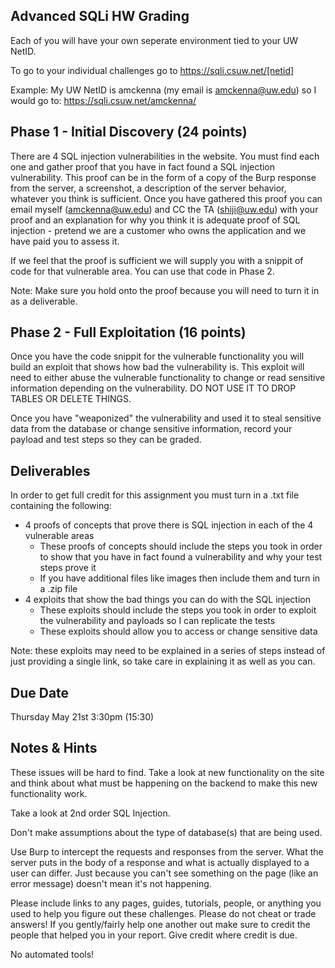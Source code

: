 ## Advanced SQLi HW Grading
Each of you will have your own seperate environment tied to your UW NetID.

To go to your individual challenges go to https://sqli.csuw.net/[netid]

Example: My UW NetID is amckenna (my email is amckenna@uw.edu) so I would go to: https://sqli.csuw.net/amckenna/

## Phase 1 - Initial Discovery (24 points)
There are 4 SQL injection vulnerabilities in the website. You must find each one and gather proof that you have in fact found a SQL injection vulnerability. This proof can be in the form of a copy of the Burp response from the server, a screenshot, a description of the server behavior, whatever you think is sufficient. Once you have gathered this proof you can email myself (amckenna@uw.edu) and CC the TA (shiji@uw.edu) with your proof and an explanation for why you think it is adequate proof of SQL injection - pretend we are a customer who owns the application and we have paid you to assess it.

If we feel that the proof is sufficient we will supply you with a snippit of code for that vulnerable area. You can use that code in Phase 2.

Note: Make sure you hold onto the proof because you will need to turn it in as a deliverable.

## Phase 2 - Full Exploitation (16 points)
Once you have the code snippit for the vulnerable functionality you will build an exploit that shows how bad the vulnerability is. This exploit will need to either abuse the vulnerable functionality to change or read sensitive information depending on the vulnerability. DO NOT USE IT TO DROP TABLES OR DELETE THINGS.

Once you have "weaponized" the vulnerability and used it to steal sensitive data from the database or change sensitive information, record your payload and test steps so they can be graded.

## Deliverables
In order to get full credit for this assignment you must turn in a .txt file containing the following:

- 4 proofs of concepts that prove there is SQL injection in each of the 4 vulnerable areas
	- These proofs of concepts should include the steps you took in order to show that you have in fact found a vulnerability and why your test steps prove it
	- If you have additional files like images then include them and turn in a .zip file
- 4 exploits that show the bad things you can do with the SQL injection
	- These exploits should include the steps you took in order to exploit the vulnerability and payloads so I can replicate the tests
	- These exploits should allow you to access or change sensitive data 

Note: these exploits may need to be explained in a series of steps instead of just providing a single link, so take care in explaining it as well as you can.

## Due Date
Thursday May 21st 3:30pm (15:30)

## Notes & Hints
These issues will be hard to find. Take a look at new functionality on the site and think about what must be happening on the backend to make this new functionality work.

Take a look at 2nd order SQL Injection.

Don't make assumptions about the type of database(s) that are being used.

Use Burp to intercept the requests and responses from the server. What the server puts in the body of a response and what is actually displayed to a user can differ. Just because you can't see something on the page (like an error message) doesn't mean it's not happening.

Please include links to any pages, guides, tutorials, people, or anything you used to help you figure out these challenges. Please do not cheat or trade answers! If you gently/fairly help one another out make sure to credit the people that helped you in your report. Give credit where credit is due.

No automated tools!